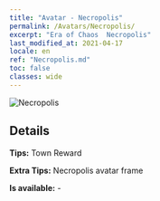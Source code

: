 ```yaml
---
title: "Avatar - Necropolis"
permalink: /Avatars/Necropolis/
excerpt: "Era of Chaos  Necropolis"
last_modified_at: 2021-04-17
locale: en
ref: "Necropolis.md"
toc: false
classes: wide
---
```

 ![Necropolis](/images/a/avatarFrame_13.png)

## Details

 **Tips:** Town Reward 

 **Extra Tips:** Necropolis avatar frame 

 **Is available:**  - 

